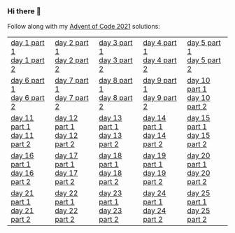 ### Hi there 👋

Follow along with my [Advent of Code 2021](https://adventofcode.com/2021) solutions:

<table>
  <tr><td><a href="https://gist.github.com/Mellen/cc58ad94177a92124de6b918f4f0accd">day 1 part 1</a><br><a href="https://gist.github.com/Mellen/094da6e5c3d3b6ec64884a75f0c8db1d">day 1 part 2</a></td><td><a href="">day 2 part 1</a><br><a href="">day 2 part 2</a></td><td><a href="">day 3 part 1</a><br><a href="">day 3 part 2</a></td><td><a href="">day 4 part 1</a><br><a href="">day 4 part 2</a></td><td><a href="">day 5 part 1</a><br><a href="">day 5 part 2</a></td></tr>
    <tr><td><a href="">day 6 part 1</a><br><a href="">day 6 part 2</a></td><td><a href="">day 7 part 1</a><br><a href="">day 7 part 2</a></td><td><a href="">day 8 part 1</a><br><a href="">day 8 part 2</a></td><td><a href="">day 9 part 1</a><br><a href="">day 9 part 2</a></td><td><a href="">day 10 part 1</a><br><a href="">day 10 part 2</a></td></tr>
  <tr><td><a href="">day 11 part 1</a><br><a href="">day 11 part 2</a></td><td><a href="">day 12 part 1</a><br><a href="">day 12 part 2</a></td><td><a href="">day 13 part 1</a><br><a href="">day 13 part 2</a></td><td><a href="">day 14 part 1</a><br><a href="">day 14 part 2</a></td><td><a href="">day 15 part 1</a><br><a href="">day 15 part 2</a></td></tr>
  <tr><td><a href="">day 16 part 1</a><br><a href="">day 16 part 2</a></td><td><a href="">day 17 part 1</a><br><a href="">day 17 part 2</a></td><td><a href="">day 18 part 1</a><br><a href="">day 18 part 2</a></td><td><a href="">day 19 part 1</a><br><a href="">day 19 part 2</a></td><td><a href="">day 20 part 1</a><br><a href="">day 20 part 2</a></td></tr>
  <tr><td><a href="">day 21 part 1</a><br><a href="">day 21 part 2</a></td><td><a href="">day 22 part 1</a><br><a href="">day 22 part 2</a></td><td><a href="">day 23 part 1</a><br><a href="">day 23 part 2</a></td><td><a href="">day 24 part 1</a><br><a href="">day 24 part 2</a></td><td><a href="">day 25 part 1</a><br><a href="">day 25 part 2</a></td></tr>
</table>

<!--
**Mellen/Mellen** is a ✨ _special_ ✨ repository because its `README.md` (this file) appears on your GitHub profile.

Here are some ideas to get you started:

- 🔭 I’m currently working on ...
- 🌱 I’m currently learning ...
- 👯 I’m looking to collaborate on ...
- 🤔 I’m looking for help with ...
- 💬 Ask me about ...
- 📫 How to reach me: ...
- 😄 Pronouns: ...
- ⚡ Fun fact: ...
-->
